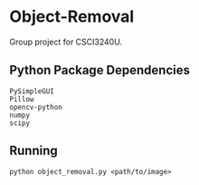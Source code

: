 # Object-Removal
Group project for CSCI3240U.

## Python Package Dependencies
```
PySimpleGUI
Pillow
opencv-python
numpy
scipy
```

## Running
`python object_removal.py <path/to/image>`